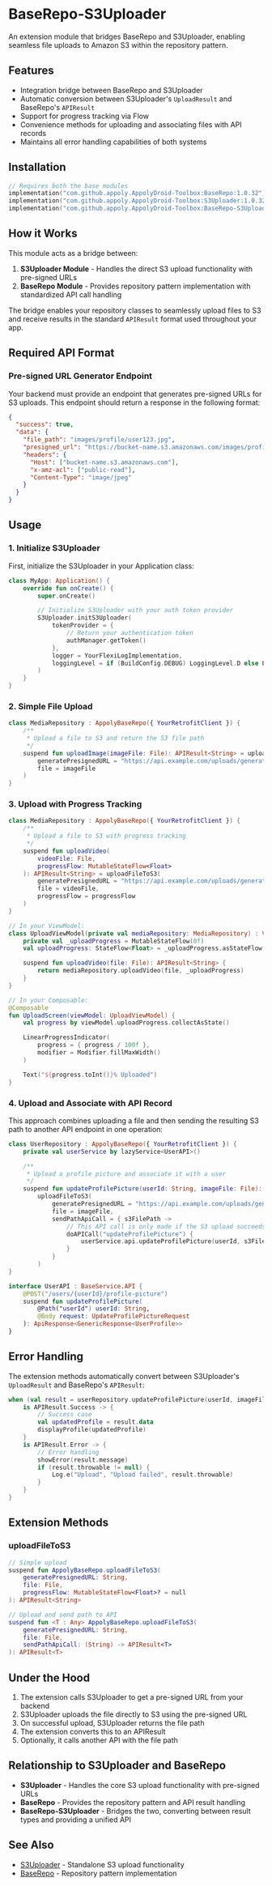 # BaseRepo-S3Uploader

An extension module that bridges BaseRepo and S3Uploader, enabling seamless file uploads to Amazon S3 within the repository pattern.

## Features

- Integration bridge between BaseRepo and S3Uploader
- Automatic conversion between S3Uploader's `UploadResult` and BaseRepo's `APIResult`
- Support for progress tracking via Flow
- Convenience methods for uploading and associating files with API records
- Maintains all error handling capabilities of both systems

## Installation

```gradle.kts
// Requires both the base modules
implementation("com.github.appoly.AppolyDroid-Toolbox:BaseRepo:1.0.32")
implementation("com.github.appoly.AppolyDroid-Toolbox:S3Uploader:1.0.32")
implementation("com.github.appoly.AppolyDroid-Toolbox:BaseRepo-S3Uploader:1.0.32")
```

## How it Works

This module acts as a bridge between:

1. **S3Uploader Module** - Handles the direct S3 upload functionality with pre-signed URLs
2. **BaseRepo Module** - Provides repository pattern implementation with standardized API call handling

The bridge enables your repository classes to seamlessly upload files to S3 and receive results in the standard `APIResult` format used throughout your app.

## Required API Format

### Pre-signed URL Generator Endpoint

Your backend must provide an endpoint that generates pre-signed URLs for S3 uploads. This endpoint should return a response in the following format:

```json
{
  "success": true,
  "data": {
    "file_path": "images/profile/user123.jpg",
    "presigned_url": "https://bucket-name.s3.amazonaws.com/images/profile/user123.jpg?X-Amz-Algorithm=...",
    "headers": {
      "Host": ["bucket-name.s3.amazonaws.com"],
      "x-amz-acl": ["public-read"],
      "Content-Type": "image/jpeg"
    }
  }
}
```

## Usage

### 1. Initialize S3Uploader

First, initialize the S3Uploader in your Application class:

```kotlin
class MyApp: Application() {
    override fun onCreate() {
        super.onCreate()

        // Initialize S3Uploader with your auth token provider
        S3Uploader.initS3Uploader(
            tokenProvider = {
                // Return your authentication token
                authManager.getToken()
            },
            logger = YourFlexiLogImplementation,
            loggingLevel = if (BuildConfig.DEBUG) LoggingLevel.D else LoggingLevel.NONE
        )
    }
}
```

### 2. Simple File Upload

```kotlin
class MediaRepository : AppolyBaseRepo({ YourRetrofitClient }) {
    /**
     * Upload a file to S3 and return the S3 file path
     */
    suspend fun uploadImage(imageFile: File): APIResult<String> = uploadFileToS3(
        generatePresignedURL = "https://api.example.com/uploads/generate-presigned-url",
        file = imageFile
    )
}
```

### 3. Upload with Progress Tracking

```kotlin
class MediaRepository : AppolyBaseRepo({ YourRetrofitClient }) {
    /**
     * Upload a file to S3 with progress tracking
     */
    suspend fun uploadVideo(
        videoFile: File,
        progressFlow: MutableStateFlow<Float>
    ): APIResult<String> = uploadFileToS3(
        generatePresignedURL = "https://api.example.com/uploads/generate-presigned-url",
        file = videoFile,
        progressFlow = progressFlow
    )
}

// In your ViewModel:
class UploadViewModel(private val mediaRepository: MediaRepository) : ViewModel() {
    private val _uploadProgress = MutableStateFlow(0f)
    val uploadProgress: StateFlow<Float> = _uploadProgress.asStateFlow()

    suspend fun uploadVideo(file: File): APIResult<String> {
        return mediaRepository.uploadVideo(file, _uploadProgress)
    }
}

// In your Composable:
@Composable
fun UploadScreen(viewModel: UploadViewModel) {
    val progress by viewModel.uploadProgress.collectAsState()

    LinearProgressIndicator(
        progress = { progress / 100f },
        modifier = Modifier.fillMaxWidth()
    )

    Text("${progress.toInt()}% Uploaded")
}
```

### 4. Upload and Associate with API Record

This approach combines uploading a file and then sending the resulting S3 path to another API endpoint in one operation:

```kotlin
class UserRepository : AppolyBaseRepo({ YourRetrofitClient }) {
    private val userService by lazyService<UserAPI>()

    /**
     * Upload a profile picture and associate it with a user
     */
    suspend fun updateProfilePicture(userId: String, imageFile: File): APIResult<UserProfile> =
        uploadFileToS3(
            generatePresignedURL = "https://api.example.com/uploads/generate-presigned-url",
            file = imageFile,
            sendPathApiCall = { s3FilePath ->
                // This API call is only made if the S3 upload succeeds
                doAPICall("updateProfilePicture") {
                    userService.api.updateProfilePicture(userId, s3FilePath)
                }
            }
        )
}

interface UserAPI : BaseService.API {
    @POST("/users/{userId}/profile-picture")
    suspend fun updateProfilePicture(
        @Path("userId") userId: String,
        @Body request: UpdateProfilePictureRequest
    ): ApiResponse<GenericResponse<UserProfile>>
}
```

## Error Handling

The extension methods automatically convert between S3Uploader's `UploadResult` and BaseRepo's `APIResult`:

```kotlin
when (val result = userRepository.updateProfilePicture(userId, imageFile)) {
    is APIResult.Success -> {
        // Success case
        val updatedProfile = result.data
        displayProfile(updatedProfile)
    }
    is APIResult.Error -> {
        // Error handling
        showError(result.message)
        if (result.throwable != null) {
            Log.e("Upload", "Upload failed", result.throwable)
        }
    }
}
```

## Extension Methods

### uploadFileToS3

```kotlin
// Simple upload
suspend fun AppolyBaseRepo.uploadFileToS3(
    generatePresignedURL: String,
    file: File,
    progressFlow: MutableStateFlow<Float>? = null
): APIResult<String>

// Upload and send path to API
suspend fun <T : Any> AppolyBaseRepo.uploadFileToS3(
    generatePresignedURL: String,
    file: File,
    sendPathApiCall: (String) -> APIResult<T>
): APIResult<T>
```

## Under the Hood

1. The extension calls S3Uploader to get a pre-signed URL from your backend
2. S3Uploader uploads the file directly to S3 using the pre-signed URL
3. On successful upload, S3Uploader returns the file path
4. The extension converts this to an APIResult
5. Optionally, it calls another API with the file path

## Relationship to S3Uploader and BaseRepo

- **S3Uploader** - Handles the core S3 upload functionality with pre-signed URLs
- **BaseRepo** - Provides the repository pattern and API result handling
- **BaseRepo-S3Uploader** - Bridges the two, converting between result types and providing a unified API

## See Also

- [S3Uploader](../S3Uploader/README.md) - Standalone S3 upload functionality
- [BaseRepo](../BaseRepo/README.md) - Repository pattern implementation

